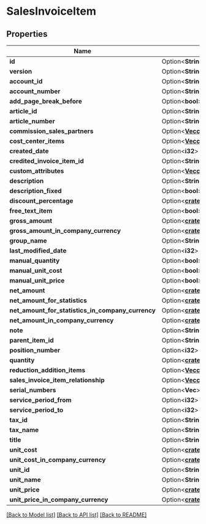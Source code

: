 # SalesInvoiceItem

## Properties

Name | Type | Description | Notes
------------ | ------------- | ------------- | -------------
**id** | Option<**String**> |  | [optional]
**version** | Option<**String**> |  | [optional]
**account_id** | Option<**String**> |  | [optional]
**account_number** | Option<**String**> |  | [optional]
**add_page_break_before** | Option<**bool**> |  | [optional]
**article_id** | Option<**String**> |  | [optional]
**article_number** | Option<**String**> |  | [optional]
**commission_sales_partners** | Option<[**Vec<crate::models::CommissionSalesPartner>**](commissionSalesPartner.md)> |  | [optional]
**cost_center_items** | Option<[**Vec<crate::models::CostCenterWithDistributionPercentage>**](costCenterWithDistributionPercentage.md)> |  | [optional]
**created_date** | Option<**i32**> |  | [optional]
**credited_invoice_item_id** | Option<**String**> |  | [optional]
**custom_attributes** | Option<[**Vec<crate::models::CustomAttribute>**](customAttribute.md)> |  | [optional]
**description** | Option<**String**> |  | [optional]
**description_fixed** | Option<**bool**> |  | [optional]
**discount_percentage** | Option<[**crate::models::custom_attribute_definition::AttributeType**](decimal.md)> |  | [optional]
**free_text_item** | Option<**bool**> |  | [optional]
**gross_amount** | Option<[**crate::models::custom_attribute_definition::AttributeType**](decimal.md)> |  | [optional]
**gross_amount_in_company_currency** | Option<[**crate::models::custom_attribute_definition::AttributeType**](decimal.md)> |  | [optional]
**group_name** | Option<**String**> |  | [optional]
**last_modified_date** | Option<**i32**> |  | [optional]
**manual_quantity** | Option<**bool**> |  | [optional]
**manual_unit_cost** | Option<**bool**> |  | [optional]
**manual_unit_price** | Option<**bool**> |  | [optional]
**net_amount** | Option<[**crate::models::custom_attribute_definition::AttributeType**](decimal.md)> |  | [optional]
**net_amount_for_statistics** | Option<[**crate::models::custom_attribute_definition::AttributeType**](decimal.md)> |  | [optional]
**net_amount_for_statistics_in_company_currency** | Option<[**crate::models::custom_attribute_definition::AttributeType**](decimal.md)> |  | [optional]
**net_amount_in_company_currency** | Option<[**crate::models::custom_attribute_definition::AttributeType**](decimal.md)> |  | [optional]
**note** | Option<**String**> |  | [optional]
**parent_item_id** | Option<**String**> |  | [optional]
**position_number** | Option<**i32**> |  | [optional]
**quantity** | Option<[**crate::models::custom_attribute_definition::AttributeType**](decimal.md)> |  | [optional]
**reduction_addition_items** | Option<[**Vec<crate::models::ReductionAdditionItem>**](reductionAdditionItem.md)> |  | [optional]
**sales_invoice_item_relationship** | Option<[**Vec<crate::models::SalesInvoiceItemRelationship>**](salesInvoiceItemRelationship.md)> |  | [optional]
**serial_numbers** | Option<**Vec<String>**> |  | [optional]
**service_period_from** | Option<**i32**> |  | [optional]
**service_period_to** | Option<**i32**> |  | [optional]
**tax_id** | Option<**String**> |  | [optional]
**tax_name** | Option<**String**> |  | [optional]
**title** | Option<**String**> |  | [optional]
**unit_cost** | Option<[**crate::models::custom_attribute_definition::AttributeType**](decimal.md)> |  | [optional]
**unit_cost_in_company_currency** | Option<[**crate::models::custom_attribute_definition::AttributeType**](decimal.md)> |  | [optional]
**unit_id** | Option<**String**> |  | [optional]
**unit_name** | Option<**String**> |  | [optional]
**unit_price** | Option<[**crate::models::custom_attribute_definition::AttributeType**](decimal.md)> |  | [optional]
**unit_price_in_company_currency** | Option<[**crate::models::custom_attribute_definition::AttributeType**](decimal.md)> |  | [optional]

[[Back to Model list]](../README.md#documentation-for-models) [[Back to API list]](../README.md#documentation-for-api-endpoints) [[Back to README]](../README.md)


